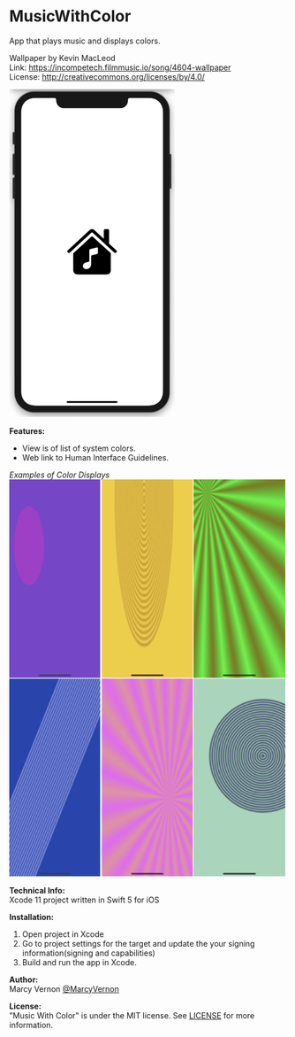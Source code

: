 # MusicWithColor
App that plays music and displays colors. 

Wallpaper by Kevin MacLeod \
Link: https://incompetech.filmmusic.io/song/4604-wallpaper \
License: http://creativecommons.org/licenses/by/4.0/

<img src="GitHub-Images/ScreenShot.png" width="300">

**Features:** 
- View is of list of system colors.
- Web link to Human Interface Guidelines.

*Examples of Color Displays* \
<img src="GitHub-Images/ColorImages.png" width="500">

**Technical Info:** \
Xcode 11 project written in Swift 5 for iOS

**Installation:**
1. Open project in Xcode
2. Go to project settings for the target and update the your signing information(signing and capabilities)
3. Build and run the app in Xcode. 

**Author:** \
Marcy Vernon [@MarcyVernon](https://twitter.com/MarcyVernon)

**License:** \
"Music With Color" is under the MIT license. See [LICENSE](/LICENSE) for more information.
